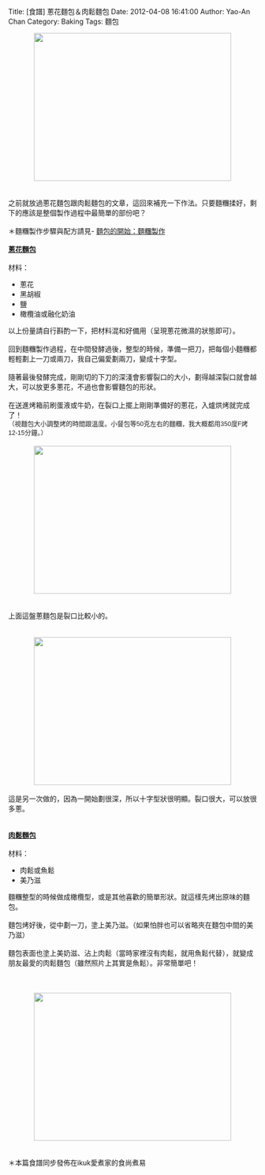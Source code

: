 Title: [食譜] 蔥花麵包＆肉鬆麵包
Date: 2012-04-08 16:41:00
Author: Yao-An Chan
Category: Baking
Tags: 麵包


<div class='post'>
<center><a href="https://picasaweb.google.com/lh/photo/eecYdmKeBjhJS9tb9ZSQJNMTjNZETYmyPJy0liipFm0?feat=embedwebsite"><img height="300" src="https://lh5.googleusercontent.com/-APTwJj7DOGc/Tanies3FLFI/AAAAAAAALv0/M01AlCD4a2U/s400/P1020240.jpg" width="400" /></a></center><br /><br />之前就放過蔥花麵包跟肉鬆麵包的文章，這回來補充一下作法。只要麵糰揉好，剩下的應該是整個製作過程中最簡單的部份吧？<br /><br />＊麵糰製作步驟與配方請見- <a href="http://yaoanchan.blogspot.com/2012/04/blog-post_08.html">麵包的開始：麵糰製作</a><br /><br /><u><b>蔥花麵包</b></u><br /><br />材料：<br /><ul><li>蔥花</li><li>黑胡椒</li><li>鹽</li><li>橄欖油或融化奶油</li></ul>以上份量請自行斟酌一下，把材料混和好備用（呈現蔥花微濕的狀態即可）。<br /><br />回到麵糰製作過程，在中間發酵過後，整型的時候，準備一把刀，把每個小麵糰都輕輕劃上一刀或兩刀，我自己偏愛劃兩刀，變成十字型。<br /><br />隨著最後發酵完成，剛剛切的下刀的深淺會影響裂口的大小，劃得越深裂口就會越大，可以放更多蔥花，不過也會影響麵包的形狀。<br /><br />在送進烤箱前刷蛋液或牛奶，在裂口上擺上剛剛準備好的蔥花，入爐烘烤就完成了！<br /><span class="Apple-style-span" style="color: #222222; font-family: Arial, Tahoma, Helvetica, FreeSans, sans-serif; font-size: 13px; line-height: 18px;">（視麵包大小調整烤的時間跟溫度。小餐包等50克左右的麵糰，我大概都用350度F烤12-15分鐘。）</span><br /><br /><center><a href="https://picasaweb.google.com/lh/photo/-jIqd1cTzSMTfSsR3MS97A?feat=embedwebsite"><img height="300" src="https://lh4.googleusercontent.com/_mvtDPM7iODU/TanifQUVa4I/AAAAAAAAKbQ/v879znEbf-w/s400/P1020246.jpg" width="400" /></a></center><br /><br />上面這盤蔥麵包是裂口比較小的。<br /><br /><br /><center><a href="https://picasaweb.google.com/lh/photo/wGmMsar1oKnziEtTXTj6lNMTjNZETYmyPJy0liipFm0?feat=embedwebsite"><img height="300" src="https://lh6.googleusercontent.com/-ZWCxQrChads/Ta5SvnxlO2I/AAAAAAAALv0/IWtHBF4iFA4/s400/P1020269.jpg" width="400" /></a></center><br />這是另一次做的，因為一開始劃很深，所以十字型狀很明顯。裂口很大，可以放很多蔥。<br /><br /><br /><b><u>肉鬆麵包</u></b><br /><br />材料：<br /><ul><li>肉鬆或魚鬆</li><li>美乃滋</li></ul>麵糰整型的時候做成橄欖型，或是其他喜歡的簡單形狀。就這樣先烤出原味的麵包。<br /><br />麵包烤好後，從中劃一刀，塗上美乃滋。（如果怕胖也可以省略夾在麵包中間的美乃滋）<br /><br />麵包表面也塗上美奶滋、沾上肉鬆（當時家裡沒有肉鬆，就用魚鬆代替），就變成朋友最愛的肉鬆麵包（雖然照片上其實是魚鬆）。非常簡單吧！<br /><br /><br /><br /><center><a href="https://picasaweb.google.com/lh/photo/6iBi9GJtztf3DpXucTK7xNMTjNZETYmyPJy0liipFm0?feat=embedwebsite"><img height="300" src="https://lh4.googleusercontent.com/-wKOLsHV9lNw/Tanie4WzOpI/AAAAAAAALv0/3i2ZhxU4Ghk/s400/P1020243.jpg" width="400" /></a></center><br /><br />＊本篇食譜同步發佈在ikuk愛煮家的食尚煮易</div>
